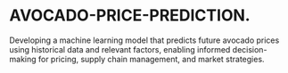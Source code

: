 # AVOCADO-PRICE-PREDICTION.
Developing a machine learning model that predicts future avocado prices using historical data and relevant factors, enabling informed decision-making for pricing, supply chain management, and market strategies.
